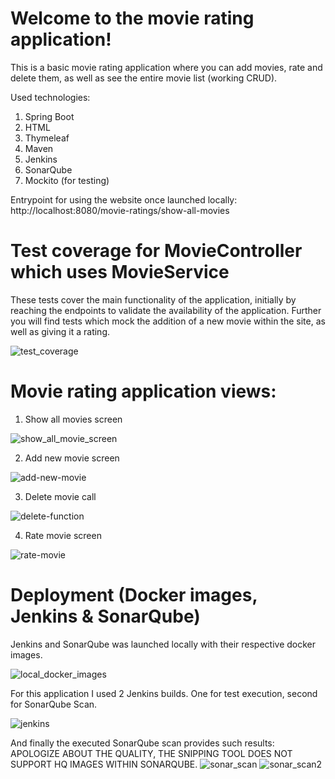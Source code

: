 # Welcome to the movie rating application!

This is a basic movie rating application where you can add movies, rate and delete them, as well as see the entire movie list (working CRUD).


Used technologies:
  1) Spring Boot
  2) HTML
  3) Thymeleaf
  4) Maven
  5) Jenkins
  6) SonarQube
  7) Mockito (for testing)

Entrypoint for using the website once launched locally:
 http://localhost:8080/movie-ratings/show-all-movies
 
 # Test coverage for MovieController which uses MovieService
 These tests cover the main functionality of the application, initially by reaching the endpoints to validate the availability of the application.
 Further you will find tests which mock the addition of a new movie within the site, as well as giving it a rating.
 
![test_coverage](https://user-images.githubusercontent.com/73493967/165553773-15b796d0-bcb2-44a5-92c3-90780f0ff22c.png)

# Movie rating application views:
1) Show all movies screen

![show_all_movie_screen](https://user-images.githubusercontent.com/73493967/165554068-542bb033-69b2-4d99-8b2f-ccd261f3b8c9.png)

2) Add new movie screen

![add-new-movie](https://user-images.githubusercontent.com/73493967/165554142-f8b81763-3645-43b0-9f66-24423e63569c.png)

3) Delete movie call

![delete-function](https://user-images.githubusercontent.com/73493967/165554188-c75a98a1-01dc-4c28-8898-ca8c12e84c33.png)

4) Rate movie screen

![rate-movie](https://user-images.githubusercontent.com/73493967/165554236-a2182e38-6cb3-46bf-aa88-bc5e806f6269.png)

# Deployment (Docker images, Jenkins & SonarQube)

Jenkins and SonarQube was launched locally with their respective docker images. 

![local_docker_images](https://user-images.githubusercontent.com/73493967/165555034-38d931fc-8646-4b75-b77e-0b1857d1ac6f.png)

For this application I used 2 Jenkins builds. One for test execution, second for SonarQube Scan.

![jenkins](https://user-images.githubusercontent.com/73493967/165555106-1a232d02-b622-4a65-9ae8-0a0b5a86c6a7.png)

And finally the executed SonarQube scan provides such results:
APOLOGIZE ABOUT THE QUALITY, THE SNIPPING TOOL DOES NOT SUPPORT HQ IMAGES WITHIN SONARQUBE. 
![sonar_scan](https://user-images.githubusercontent.com/73493967/165555717-b92bd68b-4c25-435f-adb1-d98c524a39b7.png)
![sonar_scan2](https://user-images.githubusercontent.com/73493967/165555722-233531d6-1db8-4216-95a8-d9f9dcfc9c7c.png)


